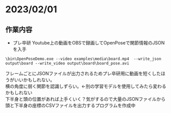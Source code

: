 # 2023/02/01
## 作業内容
- プレ卒研
Youtube上の動画をOBSで録画してOpenPoseで関節情報のJSONを入手
```
\bin\OpenPoseDemo.exe --video examples\media\board.mp4  --write_json output\board --write_video output\board\board_pose.avi
```
フレームごとにJSONファイルが出力されるためプレ卒研用に動画を短くしたほうがいいかもしれない。   
横の角度に弱く関節を認識しずらい。<-別の学習モデルを使用してみたら変わるかもしれない     
下半身と頭の位置があれば上手くいく？気がするので大量のJSONファイルから頭と下半身の座標のCSVファイルを出力するプログラムを作成中    
